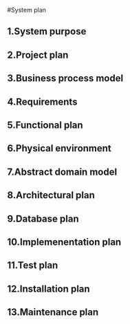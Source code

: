 #System plan

## 1.System purpose

## 2.Project plan

## 3.Business process model

## 4.Requirements

## 5.Functional plan

## 6.Physical environment

## 7.Abstract domain model

## 8.Architectural plan

## 9.Database plan

## 10.Implemenentation plan

## 11.Test plan

## 12.Installation plan

## 13.Maintenance plan